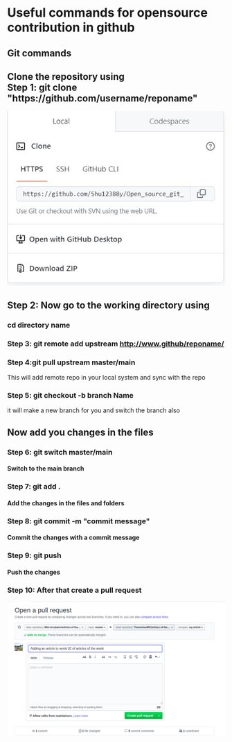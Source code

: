 <h1>
Useful commands for opensource contribution in github
</h1>
<h2>Git commands</h2>
<div>
<h2>
Clone the repository using<br> <b>Step 1:</b> git clone "https://github.com/username/reponame"
</h2>
<img src="git clone.JPG" alt="gitclone">
</div>
<div>
<h2>
<b>
Step 2:</b>
Now go to the working directory 
using</h2>
 <h3>cd directory name</h3>

</div>
<div>
<h3>

<b>Step 3: </b>git remote add upstream http://www.github/reponame/ </h3>
<h3>
<b>Step 4:</b>git pull upstream master/main</h3>
<p>
This will add remote repo in your local system and sync with the repo</p>
</div>
<div>
<h3>

<b>Step 5: </b>git checkout -b branch Name
</h3>
<p>
it will make a new branch for you and switch the branch also</p>
</div>
<div> <h2> Now add you changes in the files</h2> </div>

<div>
<h3> <b>Step 6: </b>git switch master/main
</h3>
<h4>Switch to the main branch</h4>
</div>
<div>
<h3><b>Step 7: </b> git add .
</h3>
<h4>
Add the changes in the files and folders</h4>
</div>
<div>
<h3>
<b>Step 8: </b>git commit -m "commit message"
</h3>
<h4>
Commit the changes with a commit message</h4>
</div>
<div>
<h3>
<b>Step 9: </b>git push
</h3>
<h4>
Push the changes</h4>
</div>

<div>
<h3>
<b>Step 10: </b>After that create a pull request</h3>
<img src="pullRequest-1.png" alt="pull request">

</div>